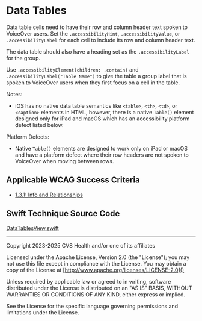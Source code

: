 # Data Tables
Data table cells need to have their row and column header text spoken to VoiceOver users. Set the `.accessibilityHint`, `.accessibilityValue`, or `.accessibilityLabel` for each cell to include its row and column header text. 

The data table should also have a heading set as the `.accessibilityLabel` for the group. 

Use `.accessibilityElement(children: .contain)` and `.accessibilityLabel("Table Name")` to give the table a group label that is spoken to VoiceOver users when they first focus on a cell in the table.

Notes:

- iOS has no native data table semantics like `<table>`, `<th>`, `<td>`, or `<caption>` elements in HTML, however, there is a native `Table()` element designed only for iPad and macOS which has an accessibility platform defect listed below.

Platform Defects:

- Native `Table()` elements are designed to work only on iPad or macOS and have a platform defect where their row headers are not spoken to VoiceOver when moving between rows.

## Applicable WCAG Success Criteria
- [1.3.1: Info and Relationships](https://www.w3.org/WAI/WCAG22/Understanding/info-and-relationships.html)

## Swift Technique Source Code
[DataTablesView.swift](../iOSswiftUIa11yTechniques/DataTablesView.swift)

----

Copyright 2023-2025 CVS Health and/or one of its affiliates

Licensed under the Apache License, Version 2.0 (the "License");
you may not use this file except in compliance with the License.
You may obtain a copy of the License at
[http://www.apache.org/licenses/LICENSE-2.0]()

Unless required by applicable law or agreed to in writing, software
distributed under the License is distributed on an "AS IS" BASIS,
WITHOUT WARRANTIES OR CONDITIONS OF ANY KIND, either express or implied.

See the License for the specific language governing permissions and
limitations under the License.

